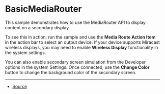 BasicMediaRouter
================

This sample demonstrates how to use the MediaRouter API to display content on a secondary display.

To see this in action, run the sample and use the **Media Route Action Item** in the action bar to select an output device. If your device supports Miracast wireless displays, you may need to enable **Wireless Display** functionality in the system settings.

You can also enable secondary screen simulation from the Developer options in the system Settings. Once connected, use the **Change Color** button to change the background color of the secondary screen.

---

* [Source][2]

[1]: https://developer.android.com/reference/android/media/MediaRouter.html
[2]: https://developer.android.com/samples/BasicMediaRouter/index.html
